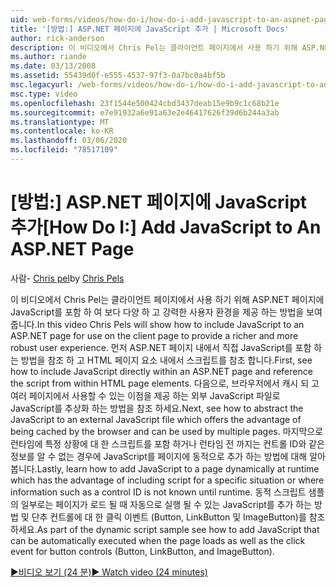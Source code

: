 ```yaml
---
uid: web-forms/videos/how-do-i/how-do-i-add-javascript-to-an-aspnet-page
title: '[방법:] ASP.NET 페이지에 JavaScript 추가 | Microsoft Docs'
author: rick-anderson
description: 이 비디오에서 Chris Pel는 클라이언트 페이지에서 사용 하기 위해 ASP.NET 페이지에 JavaScript를 포함 하 여 보다 다양 하 고 강력한 사용자 환경을 제공 하는 방법을 보여 줍니다.
ms.author: riande
ms.date: 03/13/2008
ms.assetid: 55439d0f-e555-4537-97f3-0a7bc0a4bf5b
msc.legacyurl: /web-forms/videos/how-do-i/how-do-i-add-javascript-to-an-aspnet-page
msc.type: video
ms.openlocfilehash: 23f1544e500424cbd3437deab15e9b9c1c68b21e
ms.sourcegitcommit: e7e91932a6e91a63e2e46417626f39d6b244a3ab
ms.translationtype: MT
ms.contentlocale: ko-KR
ms.lasthandoff: 03/06/2020
ms.locfileid: "78517109"
---
```

# <a name="how-do-i-add-javascript-to-an-aspnet-page"></a><span data-ttu-id="5c600-103">[방법:] ASP.NET 페이지에 JavaScript 추가</span><span class="sxs-lookup"><span data-stu-id="5c600-103">[How Do I:] Add JavaScript to An ASP.NET Page</span></span>

<span data-ttu-id="5c600-104">사람- [Chris pel](https://twitter.com/chrispels)</span><span class="sxs-lookup"><span data-stu-id="5c600-104">by [Chris Pels](https://twitter.com/chrispels)</span></span>

<span data-ttu-id="5c600-105">이 비디오에서 Chris Pel는 클라이언트 페이지에서 사용 하기 위해 ASP.NET 페이지에 JavaScript를 포함 하 여 보다 다양 하 고 강력한 사용자 환경을 제공 하는 방법을 보여 줍니다.</span><span class="sxs-lookup"><span data-stu-id="5c600-105">In this video Chris Pels will show how to include JavaScript to an ASP.NET page for use on the client page to provide a richer and more robust user experience.</span></span> <span data-ttu-id="5c600-106">먼저 ASP.NET 페이지 내에서 직접 JavaScript를 포함 하는 방법을 참조 하 고 HTML 페이지 요소 내에서 스크립트를 참조 합니다.</span><span class="sxs-lookup"><span data-stu-id="5c600-106">First, see how to include JavaScript directly within an ASP.NET page and reference the script from within HTML page elements.</span></span> <span data-ttu-id="5c600-107">다음으로, 브라우저에서 캐시 되 고 여러 페이지에서 사용할 수 있는 이점을 제공 하는 외부 JavaScript 파일로 JavaScript를 추상화 하는 방법을 참조 하세요.</span><span class="sxs-lookup"><span data-stu-id="5c600-107">Next, see how to abstract the JavaScript to an external JavaScript file which offers the advantage of being cached by the browser and can be used by multiple pages.</span></span> <span data-ttu-id="5c600-108">마지막으로 런타임에 특정 상황에 대 한 스크립트를 포함 하거나 런타임 전 까지는 컨트롤 ID와 같은 정보를 알 수 없는 경우에 JavaScript를 페이지에 동적으로 추가 하는 방법에 대해 알아봅니다.</span><span class="sxs-lookup"><span data-stu-id="5c600-108">Lastly, learn how to add JavaScript to a page dynamically at runtime which has the advantage of including script for a specific situation or where information such as a control ID is not known until runtime.</span></span> <span data-ttu-id="5c600-109">동적 스크립트 샘플의 일부로는 페이지가 로드 될 때 자동으로 실행 될 수 있는 JavaScript를 추가 하는 방법 및 단추 컨트롤에 대 한 클릭 이벤트 (Button, LinkButton 및 ImageButton)를 참조 하세요.</span><span class="sxs-lookup"><span data-stu-id="5c600-109">As part of the dynamic script sample see how to add JavaScript that can be automatically executed when the page loads as well as the click event for button controls (Button, LinkButton, and ImageButton).</span></span>

[<span data-ttu-id="5c600-110">&#9654;비디오 보기 (24 분)</span><span class="sxs-lookup"><span data-stu-id="5c600-110">&#9654; Watch video (24 minutes)</span></span>](https://channel9.msdn.com/Blogs/ASP-NET-Site-Videos/how-do-i-add-javascript-to-an-aspnet-page)
